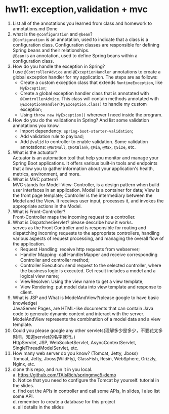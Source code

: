 # hw11: exception,validation + mvc

1. List all of the annotations you learned from class and homework to annotations.md
    Done
2. what is the `@configuration` and `@bean`?  
   `@Configuration` is an annotation, used to indicate that a class is a configuration class. Configuration classes are responsible for defining Spring beans and their relationships.  
   `@Bean` is an annotation, used to define Spring beans within a configuration class.
3. How do you handle the exception in Spring?  
    I use `@ControllerAdvice` and `@ExceptionHandler` annotations to create a global exception handler for my application. The steps are as follows:  
    - Create a custom exception class that extends `RuntimeException`, like `MyException`;
    - Create a global exception handler class that is annotated with `@ControllerAdvice`. This class will contain methods annotated with `@ExceptionHandler(MyException.class)` to handle my custom exception;
    - Using `throw new MyException()` wherever I need inside the program.
4. How do you do the validations in Spring? And list some validation annotations you know.  
    - Import dependency: `spring-boot-starter-validation`;
    - Add validation rule to payload;
    - Add `@valid` to controller to enable validation.
   Some validation annotations: `@NotNull`, `@NotBlank`, `@Min`, `@Max`, `@Size`, etc.
5. What is the actuator?  
 Actuator is an automation tool that help you monitor and manage your Spring Boot applications. It offers various built-in tools and endpoints that allow you to gather information about your application's health, metrics, environment, and more.
6. What is MVC pattern?  
    MVC stands for Model-View-Controller, is a design pattern when build user interfaces in an application. Model is a container for data; View is the front page template; Controller is the intermediary between the Model and the View. It receives user input, processes it, and invokes the appropriate actions in the Model.
7. What is Front-Controller?  
    Front-Controller maps the incoming request to a controller.
8. What is DispatcherServlet? please describe how it works.  
   serves as the Front Controller and is responsible for routing and dispatching incoming requests to the appropriate controllers, handling various aspects of request processing, and managing the overall flow of the application.  
    - Request Handling: receive http requests from webserver;
    - Handler Mapping: call HandlerMapper and receive corresponding Controller and controller method;
    - Controller Execution: send request to the selected controller, where the business logic is executed. Get result includes a model and a logical view name;
    - ViewResolver: Using the view name to get a view template;
    - View Rendering: put model data into view template and response to client.
9. What is JSP and What is ModelAndView?(please google to have basic knowledge)  
    JavaServer Pages, are HTML-like documents that can contain Java code to generate dynamic content and interact with the server.  
    ModelAndView represents the combination of a model data and a view template. 
10. Could you please google any other servlets(理解多少是多少，不要花太多时间，知道servlet的名字就行。)  
    HttpServlet, JSP, WebSocketServlet, AsyncContextServlet, SingleThreadModelServlet, etc.
11. How many web server do you know? (Tomcat, Jetty, Jboss)  
    Tomcat, Jetty, Jboss(WildFly), GlassFish, Resin, WebSphere, Grizzly, Nginx, etc.
12. clone this repo, and run it in you local.  
     a. https://github.com/TAIsRich/springmvc5-demo  
     b. Notice that you need to configure the Tomcat by yourself. tutorial in the slides.  
     c. find out the APIs in controller and call some APIs, In slides, I also list some API.  
     d. remember to create a database for this project  
     e. all details in the slides  